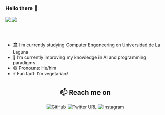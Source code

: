 ### Hello there 👋

<a href="https://github.com/anuraghazra/github-readme-stats">
  <img align="center" src="https://github-readme-stats.vercel.app/api?username=pablo-pg&show_icons=true&count_private=true&include_all_commits=true" />
</a>
<a href="https://github.com/anuraghazra/github-readme-stats">
  <img align="center" src="https://github-readme-stats.vercel.app/api/top-langs/?username=pablo-pg&hide=Makefile&layout=compact" />
</a>

</br></br>

- 🏛️ I’m currently studying Computer Engeneering on Universidad de La Laguna  
- 🌱 I’m currently improving my knowledge in AI and programming paradigms  
- 😄 Pronouns: He/him
- ⚡ Fun fact: I'm vegetarian!  

<h2  align="center">📫 Reach me on</h2>
<p align="center">
<a href="https://github.com/pablo-pg"><img src="https://img.shields.io/badge/pablo--pg-%23171515.svg?style=flat&logo=Github&logoColor=white" alt="GitHub"></a>
<a href="https://twitter.com/pabloperez__"><img src="https://img.shields.io/badge/@pabloperez__-%23FFFFFF.svg?style=for-the-badge&logo=Twitter&logoColor=1DA1F2" alt="Twitter URL"></a>
<a href="https://instagram.com/pabloperez?utm_medium=copy_link"><img src="https://img.shields.io/badge/@__pabloperez__-%23E4405F.svg?style=flat&logo=Instagram&logoColor=white" alt="Instagram"></a></p>

<!--
**pablo-pg/pablo-pg** is a ✨ _special_ ✨ repository because its `README.md` (this file) appears on your GitHub profile.

Links en .md:
[![Anurag's GitHub stats](https://github-readme-stats.vercel.app/api?username=pablo-pg)](https://github.com/anuraghazra/github-readme-stats&show_icons=true&count_private=true&include_all_commits=true)

[![Top Langs](https://github-readme-stats.vercel.app/api/top-langs/?username=pablo-pg&hide=Makefile&langs_count=3&layout=compact)](https://github.com/anuraghazra/github-readme-stats)

Here are some ideas to get you started:
- 🔭 I’m currently working on ...
- 👯 I’m looking to collaborate on ...
- 🤔 I’m looking for help with ...
- 💬 Ask me about ...
- 📫 How to reach me: ...
-->
